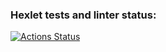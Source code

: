 ### Hexlet tests and linter status:
[![Actions Status](https://github.com/Zofore/qa-engineer-project-85/actions/workflows/hexlet-check.yml/badge.svg)](https://github.com/Zofore/qa-engineer-project-85/actions)